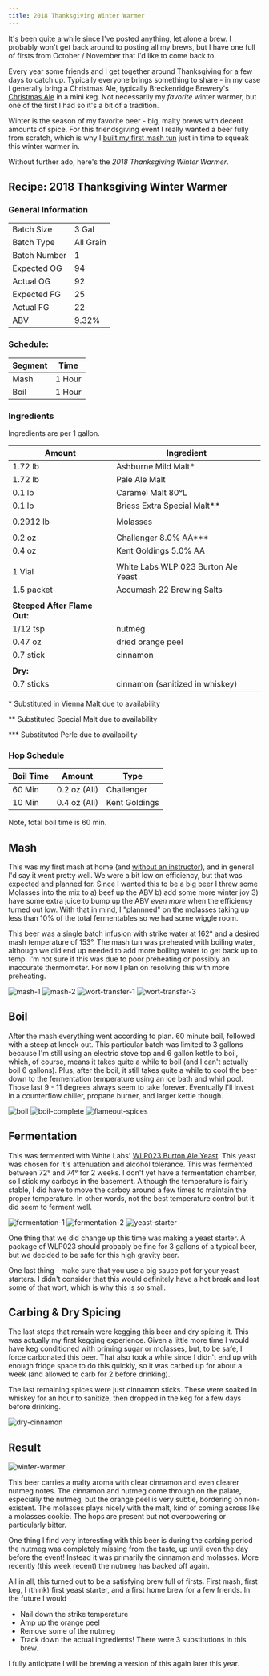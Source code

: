 ```yaml
---
title: 2018 Thanksgiving Winter Warmer
---
```


It's been quite a while since I've posted anything, let alone a brew. I probably won't get back around to posting all my brews, but I have one full of firsts from October / November that I'd like to come back to.

Every year some friends and I get together around Thanksgiving for a few days to catch up. Typically everyone brings something to share - in my case I generally bring a Christmas Ale, typically Breckenridge Brewery's [Christmas Ale](https://www.breckbrew.com/beers/christmas-ale-1) in a mini keg. Not necessarily my _favorite_ winter warmer, but one of the first I had so it's a bit of a tradition.

Winter is the season of my favorite beer - big, malty brews with decent amounts of spice. For this friendsgiving event I really wanted a beer fully from scratch, which is why I [built my first mash tun](2018-10-10-lets-build-a-mash-tun.html) just in time to squeak this winter warmer in. 

Without further ado, here's the *2018 Thanksgiving Winter Warmer*.

## Recipe: 2018 Thanksgiving Winter Warmer

### General Information

| | |
|-|-|
| Batch Size | 3 Gal |
| Batch Type | All Grain |
| Batch Number | 1 |
| Expected OG | 94 | 
| Actual OG   | 92 |
| Expected FG | 25 |
| Actual FG | 22 | 
| ABV | 9.32% |

### Schedule: 

| Segment | Time |
|-|-|
| Mash | 1 Hour |
| Boil | 1 Hour |

### Ingredients

Ingredients are per 1 gallon. 

| Amount | Ingredient|
|-|-|
| 1.72 lb | Ashburne Mild Malt\* |
| 1.72 lb | Pale Ale Malt |
| 0.1 lb | Caramel Malt 80&deg;L | 
| 0.1 lb | Briess Extra Special Malt\*\* |
| | |
| 0.2912 lb | Molasses |
| | |
| 0.2 oz | Challenger 8.0% AA\*\*\* |
| 0.4 oz | Kent Goldings 5.0% AA |
| | |
| 1 Vial      | White Labs WLP 023 Burton Ale Yeast |
| 1.5 packet | Accumash 22 Brewing Salts |
| | |
| **Steeped After Flame Out:** | |
| 1/12 tsp | nutmeg |
| 0.47 oz | dried orange peel |
| 0.7 stick | cinnamon |
| | |
| **Dry:** | |
| 0.7 sticks | cinnamon (sanitized in whiskey) |

\* Substituted in Vienna Malt due to availability

\*\* Substituted Special Malt due to availability

\*\*\* Substituted Perle due to availability

### Hop Schedule

| Boil Time | Amount | Type |
|-|-|-|
| 60 Min | 0.2 oz (All) | Challenger |
| 10 Min | 0.4 oz (All) | Kent Goldings |

Note, total boil time is 60 min.

## Mash

This was my first mash at home (and [without an instructor](./2018-07-17-better-not-pout-mcstout.html)), and in general I'd say it went pretty well. We were a bit low on efficiency, but that was expected and planned for. Since I wanted this to be a big beer I threw some Molasses into the mix to a) beef up the ABV b) add some more winter joy 3) have some extra juice to bump up the ABV _even more_ when the efficiency turned out low. With that in mind, I "plannned" on the molasses taking up less than 10% of the total fermentables so we had some wiggle room.

This beer was a single batch infusion with strike water at 162&deg; and a desired mash temperature of 153&deg;. The mash tun was preheated with boiling water, although we did end up needed to add more boiling water to get back up to temp. I'm not sure if this was due to poor preheating or possibly an inaccurate thermometer. For now I plan on resolving this with more preheating.

<div class="grid-container">
  <img  alt="mash-1" src="/images/posts/brews/2018-thanksgiving-winter-warmer/mash-1.jpg">
  <img  alt="mash-2" src="/images/posts/brews/2018-thanksgiving-winter-warmer/mash-2.jpg">
  <img  alt="wort-transfer-1" src="/images/posts/brews/2018-thanksgiving-winter-warmer/wort-transfer-1.jpg">
  <img  alt="wort-transfer-3" src="/images/posts/brews/2018-thanksgiving-winter-warmer/wort-transfer-3.jpg">
</div>

## Boil

After the mash everything went according to plan. 60 minute boil, followed with a steep at knock out. This particular batch was limited to 3 gallons because I'm still using an electric stove top and 6 gallon kettle to boil, which, of course, means it takes quite a while to boil (and I can't actually boil 6 gallons). Plus, after the boil, it still takes quite a while to cool the beer down to the fermentation temperature using an ice bath and whirl pool. Those last 9 - 11 degrees always seem to take forever. Eventually I'll invest in a counterflow chiller, propane burner, and larger kettle though.

<div class="grid-container">
  <img  alt="boil" src="/images/posts/brews/2018-thanksgiving-winter-warmer/boil.jpg">
  <img  alt="boil-complete" src="/images/posts/brews/2018-thanksgiving-winter-warmer/boil-complete.jpg">
  <img  alt="flameout-spices" src="/images/posts/brews/2018-thanksgiving-winter-warmer/flameout-spices.jpg">
</div>

## Fermentation

This was fermented with White Labs' [WLP023 Burton Ale Yeast](https://www.whitelabs.com/yeast-bank/wlp023-burton-ale-yeast). This yeast was chosen for it's attenuation and alcohol tolerance. This was fermented between 72&deg; and 74&deg; for 2 weeks. I don't yet have a fermentation chamber, so I stick my carboys in the basement. Although the temperature is fairly stable, I did have to move the carboy around a few times to maintain the proper temperature. In other words, not the best temperature control but it did seem to ferment well.

<div class="grid-container">
  <img  alt="fermentation-1" src="/images/posts/brews/2018-thanksgiving-winter-warmer/fermentation-1.jpg">
  <img  alt="fermentation-2" src="/images/posts/brews/2018-thanksgiving-winter-warmer/fermentation-2.jpg">
  <img  alt="yeast-starter" src="/images/posts/brews/2018-thanksgiving-winter-warmer/yeast-starter.jpg" >
</div>

One thing that we did change up this time was making a yeast starter. A package of WLP023 should probably be fine for 3 gallons of a typical beer, but we decided to be safe for this high gravity beer.

One last thing - make sure that you use a big sauce pot for your yeast starters. I didn't consider that this would definitely have a hot break and lost some of that wort, which is why this is so small. 

## Carbing & Dry Spicing 

The last steps that remain were kegging this beer and dry spicing it. This was actually my first kegging experience. Given a little more time I would have keg conditioned with priming sugar or molasses, but, to be safe, I force carbonated this beer. That also took a while since I didn't end up with enough fridge space to do this quickly, so it was carbed up for about a week (and allowed to carb for 2 before drinking).

The last remaining spices were just cinnamon sticks. These were soaked in whiskey for an hour to sanitize, then dropped in the keg for a few days before drinking. 

<div class="grid-container">
  <img  alt="dry-cinnamon" src="/images/posts/brews/2018-thanksgiving-winter-warmer/dry-cinnamon.jpg" >
</div>


## Result

  <img  alt="winter-warmer" src="/images/posts/brews/2018-thanksgiving-winter-warmer/winter-warmer.jpg" class="brew-photo">
  
This beer carries a malty aroma with clear cinnamon and even clearer nutmeg notes. The cinnamon and nutmeg come through on the palate, especially the nutmeg, but the orange peel is very subtle, bordering on non-existent. The molasses plays nicely with the malt, kind of coming across like a molasses cookie. The hops are present but not overpowering or particularly bitter. 

One thing I find very interesting with this beer is during the carbing period the nutmeg was completely missing from the taste, up until even the day before the event! Instead it was primarily the cinnamon and molasses. More recently (this week recent) the nutmeg has backed off again.

All in all, this turned out to be a satisfying brew full of firsts. First mash, first keg, I (think) first yeast starter, and a first home brew for a few friends. In the future I would 

- Nail down the strike temperature
- Amp up the orange peel
- Remove some of the nutmeg
- Track down the actual ingredients! There were 3 substitutions in this brew. 

I fully anticipate I will be brewing a version of this again later this year.
